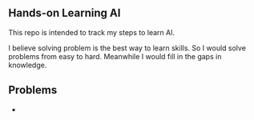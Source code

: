 Hands-on Learning AI
--------------------
This repo is intended to track my steps to learn AI.

I believe solving problem is the best way to learn skills. So I would solve problems from easy to hard. Meanwhile I would fill in the gaps in knowledge.

## Problems

* 
